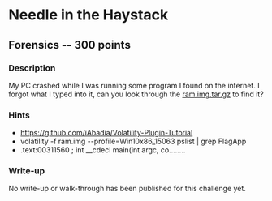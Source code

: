 # Needle in the Haystack

## Forensics -- 300 points

### Description

My PC crashed while I was running some program I found on the internet. I forgot what I typed into it, can you look through the [ram.img.tar.gz](./ram.img.tar.gz) to find it?

### Hints

* https://github.com/iAbadia/Volatility-Plugin-Tutorial
* volatility -f ram.img --profile=Win10x86\_15063 pslist | grep FlagApp
* .text:00311560 ; int \_\_cdecl main(int argc, co........


### Write-up

No write-up or walk-through has been published for this challenge yet.

